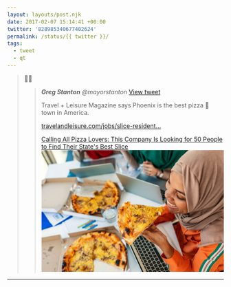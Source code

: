 ```yaml
---
layout: layouts/post.njk
date: 2017-02-07 15:14:41 +00:00
twitter: '828985340677402624'
permalink: /status/{{ twitter }}/
tags: 
  - tweet
  - qt
---
```


> 🍕🌵 
> 
> > <cite>**Greg Stanton** @mayorstanton</cite> [View tweet](https://twitter.com/mayorstanton/status/828784766077972483)
> > 
> > Travel + Leisure Magazine says Phoenix is the best pizza 🍕 town in America.
> > 
> > [travelandleisure.com/jobs/slice-resident…](https://www.travelandleisure.com/jobs/slice-resident-head-of-pizza-dream-job#intro)
> > 
> > [<span>Calling All Pizza Lovers: This Company Is Looking for 50 People to Find Their State's Best Slice</span> ![woman eating some pizza](/img/_qt/-iL9npph.jpg)](https://www.travelandleisure.com/jobs/slice-resident-head-of-pizza-dream-job#intro)

---

